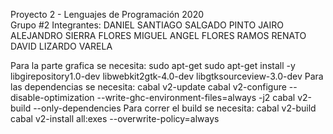 Proyecto 2 - Lenguajes de Programación 2020                                                                                                                                                                             
Grupo #2
Integrantes:
DANIEL SANTIAGO SALGADO PINTO
JAIRO ALEJANDRO SIERRA FLORES
MIGUEL ANGEL FLORES RAMOS
RENATO DAVID LIZARDO VARELA

Para la parte grafica se necesita:
sudo apt-get
sudo apt-get install -y libgirepository1.0-dev libwebkit2gtk-4.0-dev libgtksourceview-3.0-dev
Para las dependencias se necesita:
cabal v2-update
cabal v2-configure --disable-optimization --write-ghc-environment-files=always -j2
cabal v2-build --only-dependencies
Para correr el build se necesita:
cabal v2-build
cabal v2-install all:exes --overwrite-policy=always
